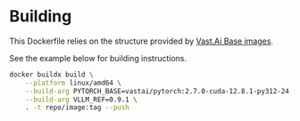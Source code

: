 # Building

This Dockerfile relies on the structure provided by [Vast.Ai Base images](https://github.com/vast-ai/base-image).

See the example below for building instructions.

```bash
docker buildx build \
    --platform linux/amd64 \
    --build-arg PYTORCH_BASE=vastai/pytorch:2.7.0-cuda-12.8.1-py312-24.04 \
    --build-arg VLLM_REF=0.9.1 \
    . -t repo/image:tag --push
```
